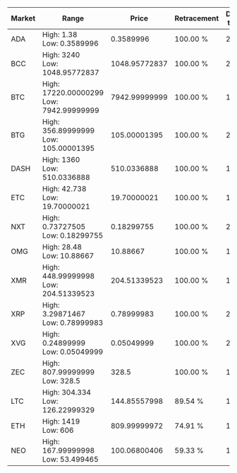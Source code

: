 | Market | Range | Price| Retracement | Doubles to 50% |
| --- | --- | --- | --- | --- |
| ADA | High: 1.38<br />Low: 0.3589996 | 0.3589996 | 100.00 % | 2.42 |
| BCC | High: 3240<br />Low: 1048.95772837 | 1048.95772837 | 100.00 % | 2.04 |
| BTC | High: 17220.00000299<br />Low: 7942.99999999 | 7942.99999999 | 100.00 % | 1.58 |
| BTG | High: 356.89999999<br />Low: 105.00001395 | 105.00001395 | 100.00 % | 2.20 |
| DASH | High: 1360<br />Low: 510.0336888 | 510.0336888 | 100.00 % | 1.83 |
| ETC | High: 42.738<br />Low: 19.70000021 | 19.70000021 | 100.00 % | 1.58 |
| NXT | High: 0.73727505<br />Low: 0.18299755 | 0.18299755 | 100.00 % | 2.51 |
| OMG | High: 28.48<br />Low: 10.88667 | 10.88667 | 100.00 % | 1.81 |
| XMR | High: 448.99999998<br />Low: 204.51339523 | 204.51339523 | 100.00 % | 1.60 |
| XRP | High: 3.29871467<br />Low: 0.78999983 | 0.78999983 | 100.00 % | 2.59 |
| XVG | High: 0.24899999<br />Low: 0.05049999 | 0.05049999 | 100.00 % | 2.97 |
| ZEC | High: 807.99999999<br />Low: 328.5 | 328.5 | 100.00 % | 1.73 |
| LTC | High: 304.334<br />Low: 126.22999329 | 144.85557998 | 89.54 % | 1.49 |
| ETH | High: 1419<br />Low: 606 | 809.99999972 | 74.91 % | 1.25 |
| NEO | High: 167.99999998<br />Low: 53.499465 | 100.06800406 | 59.33 % | 1.11 |
